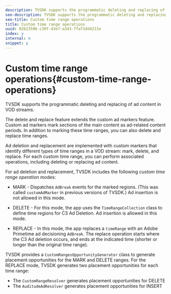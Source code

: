 ```yaml
---
description: TVSDK supports the programmatic deleting and replacing of ad content in VOD streams.
seo-description: TVSDK supports the programmatic deleting and replacing of ad content in VOD streams.
seo-title: Custom time range operations
title: Custom time range operations
uuid: 02623596-c30f-43e7-a343-7faf1dd4213a
index: y
internal: n
snippet: y
---
```


# Custom time range operations{#custom-time-range-operations}

TVSDK supports the programmatic deleting and replacing of ad content in VOD streams.

The delete and replace feature extends the custom ad markers feature. Custom ad markers mark sections of the main content as ad-related content periods. In addition to marking these time ranges, you can also delete and replace time ranges.

<a id="section_D3FE668CAF764DCC912373D5410C932C"></a>

Ad deletion and replacement are implemented with custom markers that identify different types of time ranges in a VOD stream: mark, delete, and replace. For each custom time range, you can perform associated operations, including deleting or replacing ad content.

For ad deletion and replacement, TVSDK includes the following *custom time range operation* modes:

* MARK - Dispatches `AdBreak` events for the marked regions. (This was called `customAdMarker` in previous versions of TVSDK.) Ad insertion is not allowed in this mode. 

* DELETE - For this mode, the app uses the `TimeRangeCollection` class to define time regions for C3 Ad Deletion. Ad insertion is allowed in this mode. 
* REPLACE - In this mode, the app replaces a `timeRange` with an Adobe Primetime ad decisioning `AdBreak`. The replace operation starts where the C3 Ad deletion occurs, and ends at the indicated time (shorter or longer than the original time range).

TVSDK provides a `CustomRangesOpportunityGenerator` class to generate placement opportunities for the MARK and DELETE ranges. For the REPLACE mode, TVSDK generates two placement opportunities for each time range:

* The `CustomRangeResolver` generates placement opportunities for DELETE 
* The `AuditudeAdResolver` generates placement opportunities for INSERT

